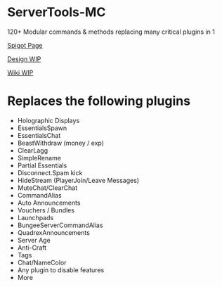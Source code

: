 # ServerTools-MC
120+ Modular commands &amp; methods replacing many critical plugins in 1

[Spigot Page](https://www.spigotmc.org/resources/servertoolscore.95853/)

[Design WIP](https://reece.bit.ai/docs/view/hdI3blcYqn0MUOBO)

[Wiki WIP](https://servertools.reece.sh/)
 
 
# Replaces the following plugins
 - Holographic Displays
 - EssentialsSpawn
 - EssentialsChat
 - BeastWithdraw (money / exp)
 - ClearLagg
 - SimpleRename
 - Partial Essentials
 - Disconnect.Spam kick
 - HideStream (PlayerJoin/Leave Messages)
 - MuteChat/ClearChat
 - CommandAlias
 - Auto Announcements
 - Vouchers / Bundles
 - Launchpads
 - BungeeServerCommandAlias
 - QuadrexAnnouncements
 - Server Age
 - Anti-Craft
 - Tags
 - Chat/NameColor
 - Any plugin to disable features
 - More
